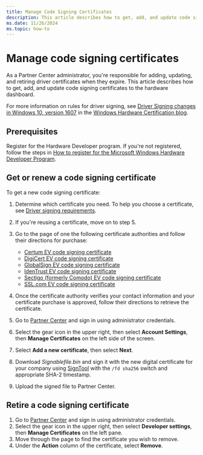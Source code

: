 ```yaml
---
title: Manage Code Signing Certificates
description: This article describes how to get, add, and update code signing certificates to the hardware dashboard.
ms.date: 11/26/2024
ms.topic: how-to
---
```


# Manage code signing certificates

As a Partner Center administrator, you're responsible for adding, updating, and retiring driver certificates when they expire. This article describes how to get, add, and update code signing certificates to the hardware dashboard.

For more information on rules for driver signing, see [Driver Signing changes in Windows 10, version 1607](https://techcommunity.microsoft.com/t5/windows-hardware-certification/driver-signing-changes-in-windows-10-version-1607/ba-p/364894) in the [Windows Hardware Certification blog](https://techcommunity.microsoft.com/t5/windows-hardware-certification/bg-p/WindowsHardwareCertification).

## Prerequisites

Register for the Hardware Developer program. If you're not registered, follow the steps in [How to register for the Microsoft Windows Hardware Developer Program](hardware-program-register.md).

## Get or renew a code signing certificate

To get a new code signing certificate:

1. Determine which certificate you need. To help you choose a certificate, see [Driver signing requirements](code-signing-reqs.md).
1. If you're reusing a certificate, move on to step 5.
1. Go to the page of one the following certificate authorities and follow their directions for purchase:

    - [Certum EV code signing certificate](https://shop.certum.eu/data-safety/code-signing-certificates/certum-ev-code-sigining.html)
    - [DigiCert EV code signing certificate](https://www.digicert.com/signing/code-signing-certificates)
    - [GlobalSign EV code signing certificate](https://go.microsoft.com/fwlink/p/?LinkId=620888)
    - [IdenTrust EV code signing certificate](https://www.identrust.com/digital-certificates/trustid-ev-code-signing)
    - [Sectigo (formerly Comodo) EV code signing certificate](https://www.sectigo.com/ssl-certificates-tls/code-signing)
    - [SSL.com EV code signing certificate](https://www.ssl.com/certificates/ev-code-signing/)

1. Once the certificate authority verifies your contact information and your certificate purchase is approved, follow their directions to retrieve the certificate.
1. Go to [Partner Center](https://partner.microsoft.com/dashboard) and sign in using administrator credentials.
1. Select the gear icon in the upper right, then select **Account Settings**, then **Manage Certificates** on the left side of the screen.
1. Select **Add a new certificate**, then select **Next**.
1. Download *Signablefile.bin* and sign it with the new digital certificate for your company using [SignTool](/windows/win32/seccrypto/signtool) with the `/fd sha256` switch and appropriate SHA-2 timestamp.
1. Upload the signed file to Partner Center.

## Retire a code signing certificate

1. Go to [Partner Center](https://partner.microsoft.com/dashboard) and sign in using administrator credentials.
1. Select the gear icon in the upper right, then select **Developer settings**, then **Manage Certificates** on the left pane.
1. Move through the page to find the certificate you wish to remove.
1. Under the **Action** column of the certificate, select **Remove**.
